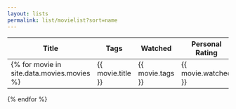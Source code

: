```yaml
---
layout: lists
permalink: list/movielist?sort=name
---
```


| Title | Tags | Watched | Personal Rating | Review |
| --- | --- | --- | --- | --- |
{% for movie in site.data.movies.movies %}| {{ movie.title }} | {{ movie.tags }} | {{ movie.watched }} | {{ movie.personal_rating }} | {{ movie.review }} |
{% endfor %}